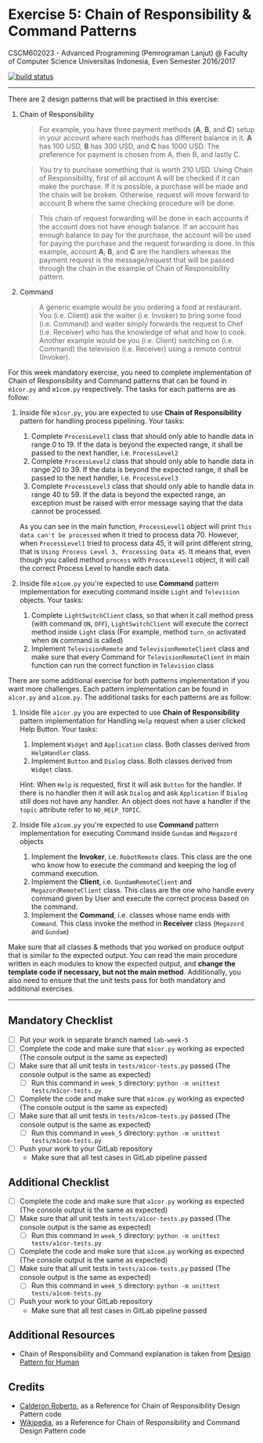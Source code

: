 # Exercise 5: Chain of Responsibility & Command Patterns

CSCM602023 - Advanced Programming (Pemrograman Lanjut) @ Faculty of
Computer Science Universitas Indonesia, Even Semester 2016/2017

[![build status](https://gitlab.com/CSUI-AdvProg-2017/lab-exercises/badges/week-5/build.svg)](https://gitlab.com/CSUI-AdvProg-2017/lab-exercises/commits/week-5)

* * *

There are 2 design patterns that will be practised in this exercise:

1. Chain of Responsibility 

    > For example, you have three payment methods (**A**, **B**, and
    > **C**) setup in your account where each methods has different
    > balance in it. **A** has 100 USD, **B** has 300 USD, and **C**
    > has 1000 USD. The preference for payment is chosen from A,
    > then B, and lastly C.

    > You try to purchase something that is worth 210 USD. Using Chain
    > of Responsibility, first of all account A will be checked if it
    > can make the purchase. If it is possible, a purchase will be made
    > and the chain will be broken. Otherwise, request will move forward
    > to account B where the same checking procedure will be done.

    > This chain of request forwarding will be done in each accounts if
    > the account does not have enough balance. If an account has enough
    > balance to pay for the purchase, the account will be used for paying
    > the purchase and the request forwarding is done. In this example,
    > account **A**, **B**, and **C** are the handlers whereas the payment
    > request is the message/request that will be passed through the chain
    > in the example of Chain of Responsibility pattern.
	
2. Command

    > A generic example would be you ordering a food at restaurant. You
    > (i.e. Client) ask the waiter (i.e. Invoker) to bring some food
    > (i.e. Command) and waiter simply forwards the request to Chef
    > (i.e. Receiver) who has the knowledge of what and how to cook.
    > Another example would be you (i.e. Client) switching on (i.e. Command)
    > the television (i.e. Receiver) using a remote control (Invoker).

For this week mandatory exercise, you need to complete implementation of
Chain of Responsibility and Command patterns that can be found in `m1cor.py`
and `m1com.py` respectively. The tasks for each patterns are as follow:

1. Inside file `m1cor.py`, you are expected to use **Chain of Responsibility**
pattern for handling process pipelining. Your tasks:
    1. Complete `ProcessLevel1` class that should only able to handle
    data in range 0 to 19. If the data is beyond the expected range,
    it shall be passed to the next handler, i.e. `ProcessLevel2`
    2. Complete `ProcessLevel2` class that should only able to handle
    data in range 20 to 39. If the data is beyond the expected range,
    it shall be passed to the next handler, i.e. `ProcessLevel3`
    3. Complete `ProcessLevel3` class that should only able to handle
    data in range 40 to 59. If the data is beyond the expected range,
    an exception must be raised with error message saying that the
    data cannot be processed.

    As you can see in the main function, `ProcessLevel1` object will print
    `This data can't be processed` when it tried to process data 70. However,
    when `ProcessLevel1` tried to process data 45, it will print different
    string, that is `Using Process Level 3, Processing Data 45`. It means that,
    even though you called method `process` with `ProcessLevel1` object, it will
    call the correct Process Level to handle each data.
2. Inside file `m1com.py` you're expected to use **Command** pattern implementation
for executing command inside `Light` and `Television` objects. Your tasks:
    1. Complete `LightSwitchClient` class, so that when it call method
    press (with command `ON`, `OFF`), `LightSwitchClient` will execute
    the correct method inside `Light` class (For example, method
    `turn_on` activated when `ON` command is called)
    2. Implement `TelevisionRemote` and `TelevisionRemoteClient` class
    and make sure that every Command for `TelevisionRemoteClient` in
    main function can run the correct function in `Television` class

There are some additional exercise for both patterns implementation if
you want more challenges. Each pattern implementation can be found in
`a1cor.py` and `a1com.py`. The additional tasks for each patterns are
as follow:

1. Inside file `a1cor.py` you are expected to use **Chain of Responsibility**
pattern implementation for Handling `Help` request when a user clicked Help
Button. Your tasks:
    1. Implement `Widget` and `Application` class. Both classes derived
    from `HelpHandler` class. 
    2. Implement `Button` and `Dialog` class. Both classes derived from
    `Widget` class.

    Hint: When `Help` is requested, first it will ask `Button` for the
    handler. If there is no handler then it will ask `Dialog` and ask
    `Application` if `Dialog` still does not have any handler. An object
    does not have a handler if the `topic` attribute refer to `NO_HELP_TOPIC`.
2. Inside file `a1com.py` you're expected to use **Command** pattern
implementation for executing Command inside `Gundam` and `Megazord` objects
    1. Implement the **Invoker**, i.e. `RobotRemote` class. This class
    are the one who know how to execute the command and keeping the
    log of command execution.
    2. Implement the **Client**, i.e. `GundamRemoteClient` and
    `MegazordRemoteClient` class. This class are the one who handle
    every command given by User and execute the correct process based on
    the command.
    3. Implement the **Command**, i.e. classes whose name ends with
    `Command`. This class invoke the method in **Receiver** class
    (`Megazord` and `Gundam`)

Make sure that all classes & methods that you worked on produce output that
is similar to the expected output. You can read the main procedure written
in each modules to know the expected output, and **change the template code if necessary, but not the main method**. Additionally, you also need to
ensure that the unit tests pass for both mandatory and additional exercises.

* * *

## Mandatory Checklist

- [ ] Put your work in separate branch named `lab-week-5`
- [ ] Complete the code and make sure that `m1cor.py` working as expected (The console output is the same as expected)
- [ ] Make sure that all unit tests in `tests/m1cor-tests.py` passed (The console output is the same as expected)
    - [ ] Run this command in `week_5` directory: `python -m unittest tests/m1cor-tests.py`
- [ ] Complete the code and make sure that `m1com.py` working as expected (The console output is the same as expected)
- [ ] Make sure that all unit tests in `tests/m1com-tests.py` passed (The console output is the same as expected)
    - [ ] Run this command in `week_5` directory: `python -m unittest tests/m1com-tests.py`
- [ ] Push your work to your GitLab repository
    - Make sure that all test cases in GitLab pipeline passed

## Additional Checklist

- [ ] Complete the code and make sure that `a1cor.py` working as expected (The console output is the same as expected)
- [ ] Make sure that all unit tests in `tests/a1cor-tests.py` passed (The console output is the same as expected)
    - [ ] Run this command in `week_5` directory: `python -m unittest tests/a1cor-tests.py`
- [ ] Complete the code and make sure that `a1com.py` working as expected (The console output is the same as expected)
- [ ] Make sure that all unit tests in `tests/a1com-tests.py` passed (The console output is the same as expected)
    - [ ] Run this command in `week_5` directory: `python -m unittest tests/a1com-tests.py`
- [ ] Push your work to your GitLab repository
    - Make sure that all test cases in GitLab pipeline passed

## Additional Resources

- Chain of Responsibility and Command explanation is taken from
[Design Pattern for Human](https://github.com/kamranahmedse/design-patterns-for-humans)

## Credits

- [Calderon Roberto](http://calderonroberto.com/), as a Reference for Chain of Responsibility Design Pattern code
- [Wikipedia](https://en.wikipedia.org/), as a Reference for Chain of Responsibility and Command Design Pattern code